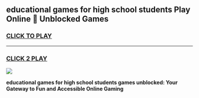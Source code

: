 
## educational games for high school students Play Online 👋 Unblocked Games
<h3>
<a href="https://news.freeplayer.one?title=educational_games_for_high_school_students&ref=17GH">CLICK TO PLAY</a></h3>
<hr>

<h3>
<a href="https://news.freeplayer.one?title=educational_games_for_high_school_students&ref=17GH">CLICK 2 PLAY</a>
  
</h3>

<a href="https://news.freeplayer.one?title=educational_games_for_high_school_students&ref=17GH/"><img src="https://clearcache.store/games.png"></a>


**educational games for high school students games unblocked: Your Gateway to Fun and Accessible Online Gaming**
